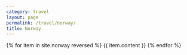 ```yaml
---
category: travel
layout: page
permalink: /travel/norway/
title: Norway
---
```


{% for item in site.norway reversed %}
{{ item.content }}
{% endfor %}
